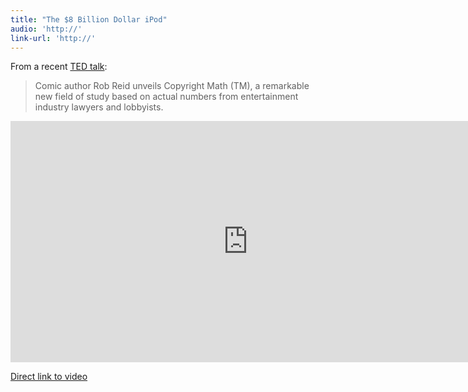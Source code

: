 ```yaml
---
title: "The $8 Billion Dollar iPod"
audio: 'http://'
link-url: 'http://'
---
```

<p>From a recent <a href="http://www.ted.com/">TED talk</a>:</p>
<blockquote><p>
  Comic author Rob Reid unveils Copyright Math (TM), a remarkable new field of study based on actual numbers from entertainment industry lawyers and lobbyists.
</p></blockquote>
<p><iframe width="759" height="386" src="http://www.youtube.com/embed/GZadCj8O1-0" frameborder="0" allowfullscreen></iframe></p>
<p><a href="http://www.youtube.com/watch?feature=player_embedded&amp;v=GZadCj8O1-0">Direct link to video</a></p>
